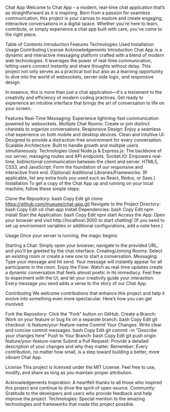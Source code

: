 Chat App
Welcome to Chat App – a modern, real-time chat application that’s as straightforward as it is inspiring. Born from a passion for seamless communication, this project is your canvas to explore and create engaging, interactive conversations in a digital space. Whether you're here to learn, contribute, or simply experience a chat app built with care, you've come to the right place.

Table of Contents
Introduction
Features
Technologies Used
Installation
Usage
Contributing
License
Acknowledgements
Introduction
Chat App is a dynamic and interactive messaging platform crafted with a blend of modern web technologies. It leverages the power of real-time communication, letting users connect instantly and share thoughts without delay. This project not only serves as a practical tool but also as a learning opportunity to dive into the world of websockets, server-side logic, and responsive design.

In essence, this is more than just a chat application—it's a testament to the creativity and efficiency of modern coding practices. Get ready to experience an intuitive interface that brings the art of conversation to life on your screen.

Features
Real-Time Messaging: Experience lightning-fast communication powered by websockets.
Multiple Chat Rooms: Create or join distinct channels to organize conversations.
Responsive Design: Enjoy a seamless chat experience on both mobile and desktop devices.
Clean and Intuitive UI: Designed to provide a distraction-free environment for every conversation.
Scalable Architecture: Built to handle growth and multiple users simultaneously.
Technologies Used
Node.js & Express.js: The backbone of our server, managing routes and API endpoints.
Socket.IO: Empowers real-time, bidirectional communication between the client and server.
HTML5, CSS3, and JavaScript: Form the foundation of our responsive and interactive front end.
(Optional) Additional Libraries/Frameworks: (If applicable, list any extra tools you used such as React, Redux, or Sass.)
Installation
To get a copy of the Chat App up and running on your local machine, follow these simple steps:

Clone the Repository:
bash
Copy
Edit
git clone https://github.com/mueuee/chat-app.git
Navigate to the Project Directory:
bash
Copy
Edit
cd chat-app
Install Dependencies:
bash
Copy
Edit
npm install
Start the Application:
bash
Copy
Edit
npm start
Access the App:
Open your browser and visit http://localhost:3000 to start chatting!
(If you need to set up environment variables or additional configurations, add a note here.)

Usage
Once your server is running, the magic begins:

Starting a Chat: Simply open your browser, navigate to the provided URL, and you’ll be greeted by the chat interface.
Creating/Joining Rooms: Select an existing room or create a new one to start a conversation.
Messaging: Type your message and hit send. Your message will instantly appear for all participants in the room.
Enjoy the Flow: Watch as real-time updates create a dynamic conversation that feels almost poetic in its immediacy.
Feel free to experiment with the UI, and let your creativity guide your interaction. Every message you send adds a verse to the story of our Chat App.

Contributing
We welcome contributions that enhance this project and help it evolve into something even more spectacular. Here’s how you can get involved:

Fork the Repository: Click the “Fork” button on GitHub.
Create a Branch: Work on your feature or bug fix on a separate branch.
bash
Copy
Edit
git checkout -b feature/your-feature-name
Commit Your Changes: Write clear and concise commit messages.
bash
Copy
Edit
git commit -m "Describe your changes here"
Push to Your Branch:
bash
Copy
Edit
git push origin feature/your-feature-name
Submit a Pull Request: Provide a detailed description of your changes and why they matter.
Remember: Every contribution, no matter how small, is a step toward building a better, more vibrant Chat App.

License
This project is licensed under the MIT License. Feel free to use, modify, and share as long as you maintain proper attribution.

Acknowledgements
Inspiration: A heartfelt thanks to all those who inspired this project and continue to drive the spirit of open-source.
Community: Gratitude to the developers and users who provide feedback and help improve the project.
Technologies: Special mention to the amazing technologies and frameworks that made this project possible.
